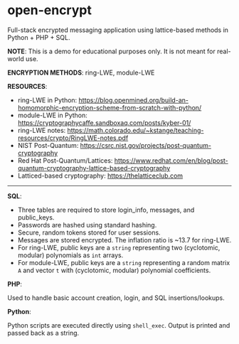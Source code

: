 # open-encrypt
Full-stack encrypted messaging application using lattice-based methods in Python + PHP + SQL.

**NOTE**: This is a demo for educational purposes only. It is not meant for real-world use.

**ENCRYPTION METHODS**: ring-LWE, module-LWE

**RESOURCES**:

- ring-LWE in Python: https://blog.openmined.org/build-an-homomorphic-encryption-scheme-from-scratch-with-python/
- module-LWE in Python: https://cryptographycaffe.sandboxaq.com/posts/kyber-01/
- ring-LWE notes: https://math.colorado.edu/~kstange/teaching-resources/crypto/RingLWE-notes.pdf
- NIST Post-Quantum: https://csrc.nist.gov/projects/post-quantum-cryptography
- Red Hat Post-Quantum/Lattices: https://www.redhat.com/en/blog/post-quantum-cryptography-lattice-based-cryptography
- Latticed-based cryptography: https://thelatticeclub.com

---

**SQL**: 

- Three tables are required to store login_info, messages, and public_keys.
- Passwords are hashed using standard hashing. 
- Secure, random tokens stored for user sessions.
- Messages are stored encrypted. The inflation ratio is ~13.7 for ring-LWE.
- For ring-LWE, public keys are a `string` representing two (cyclotomic, modular) polynomials as `int` arrays.
- For module-LWE, public keys are a `string` representing a random matrix `A` and vector `t` with (cyclotomic, modular) polynomial coefficients.

**PHP**:

Used to handle basic account creation, login, and SQL insertions/lookups. 

**Python**:

Python scripts are executed directly using `shell_exec`. Output is printed and passed back as a string.
  
